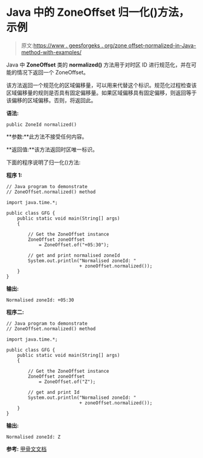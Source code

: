 # Java 中的 ZoneOffset 归一化()方法，示例

> 原文:[https://www . geesforgeks . org/zone offset-normalized-in-Java-method-with-examples/](https://www.geeksforgeeks.org/zoneoffset-normalized-method-in-java-with-examples/)

Java 中 **ZoneOffset** 类的 **normalized()** 方法用于对时区 ID 进行规范化，并在可能的情况下返回一个 ZoneOffset。

该方法返回一个规范化的区域偏移量，可以用来代替这个标识。规范化过程检查该区域偏移量的规则是否具有固定偏移量。如果区域偏移具有固定偏移，则返回等于该偏移的区域偏移。否则，将返回此。

**语法:**

```
public ZoneId normalized()

```

**参数:**此方法不接受任何内容。

**返回值:**该方法返回时区唯一标识。

下面的程序说明了归一化()方法:

**程序 1:**

```
// Java program to demonstrate
// ZoneOffset.normalized() method

import java.time.*;

public class GFG {
    public static void main(String[] args)
    {

        // Get the ZoneOffset instance
        ZoneOffset zoneOffset
            = ZoneOffset.of("+05:30");

        // get and print normalised zoneId
        System.out.println("Normalised zoneId: "
                           + zoneOffset.normalized());
    }
}
```

**输出:**

```
Normalised zoneId: +05:30

```

**程序二:**

```
// Java program to demonstrate
// ZoneOffset.normalized() method

import java.time.*;

public class GFG {
    public static void main(String[] args)
    {

        // Get the ZoneOffset instance
        ZoneOffset zoneOffset
            = ZoneOffset.of("Z");

        // get and print Id
        System.out.println("Normalised zoneId: "
                           + zoneOffset.normalized());
    }
}
```

**输出:**

```
Normalised zoneId: Z

```

**参考:** [甲骨文文档](https://docs.oracle.com/javase/10/docs/api/java/time/ZoneId.html#normalized())